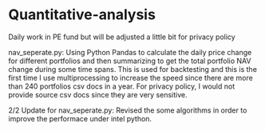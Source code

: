 # Quantitative-analysis
Daily work in PE fund but will be adjusted a little bit for privacy policy

nav_seperate.py: Using Python Pandas to calculate the daily price change for different portfolios and then summarizing to get the total portfolio NAV change
during some time spans. This is used for backtesting and this is the first time I use multiprocessing to increase the speed since there are more than 240 portfolios csv docs
in a year. For privacy policy, I would not provide source csv docs since they are very sensitive. 


2/2 Update for nav_seperate.py: Revised the some algorithms in order to improve the performace under intel python.   
